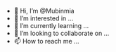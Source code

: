 - 👋 Hi, I’m @Mubinmia
- 👀 I’m interested in ...
- 🌱 I’m currently learning ...
- 💞️ I’m looking to collaborate on ...
- 📫 How to reach me ...

<!---
Mubinmia/Mubinmia is a ✨ special ✨ repository because its `README.md` (this file) appears on your GitHub profile.
You can click the Preview link to take a look at your changes.
--->
